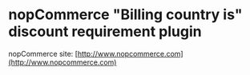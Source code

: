 ﻿nopCommerce "Billing country is" discount requirement plugin
===========

nopCommerce site: [http://www.nopcommerce.com](http://www.nopcommerce.com)
